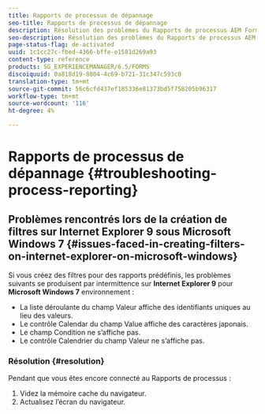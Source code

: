 ```yaml
---
title: Rapports de processus de dépannage
seo-title: Rapports de processus de dépannage
description: Résolution des problèmes du Rapports de processus AEM Forms on JEE
seo-description: Résolution des problèmes du Rapports de processus AEM Forms on JEE
page-status-flag: de-activated
uuid: 1c1cc27c-fbed-4366-bffe-e1581d269a93
content-type: reference
products: SG_EXPERIENCEMANAGER/6.5/FORMS
discoiquuid: 0a818d19-8804-4c69-b721-31c347c593c0
translation-type: tm+mt
source-git-commit: 56c6cfd437ef185336e81373bd5f758205b96317
workflow-type: tm+mt
source-wordcount: '116'
ht-degree: 4%

---
```



# Rapports de processus de dépannage {#troubleshooting-process-reporting}

## Problèmes rencontrés lors de la création de filtres sur Internet Explorer 9 sous Microsoft Windows 7 {#issues-faced-in-creating-filters-on-internet-explorer-on-microsoft-windows}

Si vous créez des filtres pour des rapports prédéfinis, les problèmes suivants se produisent par intermittence sur **Internet Explorer 9** pour **Microsoft Windows 7** environnement :

* La liste déroulante du champ Valeur affiche des identifiants uniques au lieu des valeurs.
* Le contrôle Calendar du champ Value affiche des caractères japonais.
* Le champ Condition ne s’affiche pas.
* Le contrôle Calendrier du champ Valeur ne s’affiche pas.

### Résolution {#resolution}

Pendant que vous êtes encore connecté au Rapports de processus :

1. Videz la mémoire cache du navigateur.
1. Actualisez l’écran du navigateur.
